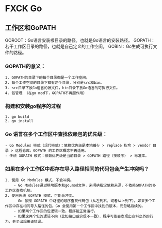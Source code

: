 # FXCK Go

## 工作区和GoPATH

GOROOT：Go语言安装根目录的路径，也就是Go语言的安装路径。
GOPATH：若干工作区目录的路径，也就是自己定义的工作空间。
GOBIN：Go生成可执行文件的路径。

### GOPATH的意义：
    1. GOPATH的目录下的每个目录都是一个工作空间。
    2. 每个工作空间的目录下都有两个目录，分别是src和bin。
    3. src目录下放Go语言的源文件，bin目录下放Go语言的可执行文件。
    4. 包管理 （在go mod下，GOPATH不再起作用）
    

### 构建和安装go程序的过程
    1. go build  
    2. go install

### Go 语言在多个工作区中查找依赖包的优先级：
    - Go Modules 模式（现代模式）：依赖优先级是本地缓存 > replace 指令 > vendor 目录 > 远程仓库。GOPATH 的工作区概念不再适用。
    - 传统 GOPATH 模式：依赖优先级是当前目录 > GOPATH 路径（按顺序） > 标准库。

### 如果在多个工作区中都存在导入路径相同的代码包会产生冲突吗？
    1. 使用 Go Modules 模式，不会冲突。
        - Go Modules通过模块版本和go.mod文件，来明确指定依赖来源，不依赖GOPATH的多工作区查找机制。
    2. 使用传统 GOPATH 模式，可能会冲突。
        - Go 按照 GOPATH 中路径的顺序查找代码包（从左到右，或者从上到下）。如果多个工作区中存在相同导入路径的包，Go 会使用第一个工作区中找到的版本，而忽略后续的。
        - 如果两个工作区的包逻辑一致，程序能正常运行。
        - 如果这两个包的逻辑不同（比如接口或实现不一致），程序可能会表现出意料之外的行为，甚至出现编译错误。
